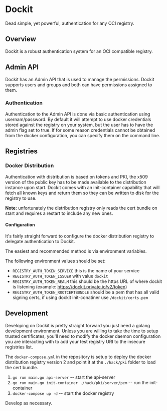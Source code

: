 # Dockit

Dead simple, yet powerful, authentication for any OCI registry.

## Overview

Dockit is a robust authentication system for an OCI compatible registry.

## Admin API

Dockit has an Admin API that is used to manage the permissions. Dockit supports users and groups and both can have permissions assigned to them.

### Authentication

Authentication to the Admin API is done via basic authentication using usernam/password. By default it will attempt to use docker credentials stored against the registry on your system, but the user has to have the admin flag set to true. If for some reason credentials cannot be obtained from the docker configuration, you can specify them on the command line.

## Registries

### Docker Distribution

Authentication with distribution is based on tokens and PKI, the x509 version of the public key has to be made available to the distribution instance upon start. Dockit comes with an init-container capability that will fetch all known keys and return them so they can be written to disk for the registry to use.

**Note:** unfortunately the distribution registry only reads the cert bundle on start and requires a restart to include any new ones.

#### Configuration

It's fairly straight forward to configure the docker distribution registry to delegate authentication to Dockit.

The easiest and recommended method is via environment variables.

The following environment values should be set:

- `REGISTRY_AUTH_TOKEN_SERVICE` this is the name of your service
- `REGISTRY_AUTH_TOKEN_ISSUER` with value `dockit`
- `REGISTRY_AUTH_TOKEN_REALM` this should be the https URL of where dockit is listening (example: <https://dockit.private.io/v2/token>)
- `REGISTRY_AUTH_TOKEN_ROOTCERTBUNDLE` should be a pem that has all valid signing certs, if using dockit init-conatiner use `/dockit/certs.pem`

## Development

Developing on Dockit is pretty straight forward you just need a golang development environment. Unless you are willing to take the time to setup trusted certificates, you'll need to modify the docker daemon configuration you are interacting with to add your test registry URI to the insecure registries list.

The `docker-compose.yml` in the repository is setup to deploy the docker distribution registry version 2 and point it at the `./hack/pki` folder to load the cert bundle.

1. `go run main.go api-server` -- start the api-server
2. `go run main.go init-container ./hack/pki/server/pem` -- run the init-container
3. `docker-compose up -d` -- start the docker registry

Develop as necessary.

